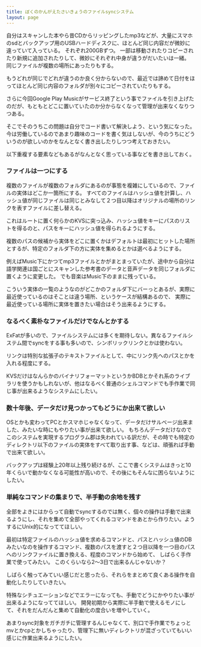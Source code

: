 ```yaml
---
title: ぼくのかんがえたさいきょうのファイルsyncシステム
layout: page
---
```

自分はスキャンした本やら昔CDからリッピングしたmp3などが、大量にスマホのsdとバックアップ用のUSBハードディスクに、ほとんど同じ内容だが微妙に違っていて入っている。
それぞれ200GBずつ。
一部は移動されたりコピーされたり新規に追加されたりして、微妙にそれぞれ中身が違うがだいたいは一緒。
同じファイルが複数の場所にあったりもする。

もうどれが同じでどれが違うのか良く分からないので、最近では諦めて日付をほってほとんど同じ内容のフォルダが別々にコピーされていたりもする。

さらに今回Google Play Musicがサービス終了という事でファイルを引き上げたのだが、もともとどこに置いていたのか分からなくなって管理が出来なくなりつつある。

そこでそのうちこの問題は自分でコード書いて解決しよう、という気になった。
今は労働しているのであまり趣味のコードを書く気はしないが、今のうちにどういうのが欲しいのかをなんとなく書き出したりしつつ考えておきたい。

以下重複する要素などもあるがなんとなく思っている事などを書き出しておく。

### ファイルは一つにする

複数のファイルが複数のフォルダにあるのが事態を複雑にしているので、ファイルの実体はどこか一箇所にする。
すべてのファイルはハッシュ値を計算し、ハッシュ値が同じファイルは同じとみなして２つ目以降はオリジナルの場所のリンクを表すファイルに差し替える。

これはルートに置く何らかのKVSに突っ込み、ハッシュ値をキーにパスのリストを得るのと、パスをキーにハッシュ値を得られるようにする。

複数のパスの候補から実体をどこに置くかはデフォルトは最初にヒットした場所とするが、特定のフォルダ下の方に実体を集めるとかは選べるようにする。

例えばMusic下にかつてmp3ファイルとかがまとまっていたが、途中から自分は語学関連は国ごとにスキャンした参考書のデータと音声データを同じフォルダに置くように変更した。
でも音楽はMusic下のままに残っている。

こういう実体の一覧のようなのがどこかのフォルダ下にバーっとあるが、実際に最近使っているのはそことは違う場所、というケースが結構あるので、
実際に最近使っている場所に実体を置きたい場合はそう出来るようにする。

### なるべく素朴なファイルだけでなんとかする

ExFatが多いので、ファイルシステムには多くを期待しない。異なるファイルシステム間でsyncをする事も多いので、シンボリックリンクとかは使わない。

リンクは特別な拡張子のテキストファイルとして、中にリンク先へのパスとかを入れる程度にする。

KVSだけはなんらかのバイナリフォーマットというかBDBとかそれ系のライブラリを使うかもしれないが、他はなるべく普通のシェルコマンドでも手作業で同じ事が出来るようなシステムにしたい。

### 数十年後、データだけ見つかってもどうにか出来て欲しい

OSとかも変わってPCとかスマホじゃなくなって、データだけサルベージ出来ました、みたいな時にもやりたい事が出来て欲しい。
もちろんデータだけなのでこのシステムを実現するプログラム郡は失われている訳だが、その時でも特定のディレクトリ以下のファイルの実体をすべて取り出す事、などは、頑張れば手動で出来て欲しい。

バックアップは経験上20年以上残り続けるが、ここで書くシステムはきっと10年くらいで動かなくなる可能性が高いので、その後にもそんなに困らないようにしたい。

### 単純なコマンドの集まりで、半手動の余地を残す

全部をよきにはからって自動でsyncするのでは無く、個々の操作は手動で出来るようにし、それを集めて全部やってくれるコマンドをあとから作りたい。ようするにUnix的になっててほしい。

最初は特定ファイルのハッシュ値を求めるコマンドと、パスとハッシュ値のDBみたいなのを操作するコマンド、複数のパスを渡すと２つ目以降を一つ目のパスへのリンクファイルに置き換える、程度のコマンドから始めて、
しばらく手作業で使ってみたい。
このくらいなら2〜3日で出来るんじゃないか？

しばらく触ってみていい感じだと思ったら、それらをまとめて良くある操作を自動化したりしていきたい。

特殊なシチュエーションなどでエラーになっても、手動でどうにかやりたい事が出来るようになっててほしい。
開発初期から実際に半手動で使えるモノにして、それをだんだんと集めて自動化の度合いを増やしていく。

あまりsync対象をガチガチに管理するんじゃなくて、別口で手作業でちょっとmvとかcpとかしちゃったり、管理下に無いディレクトリが混ざっていてもいい感じに作業出来るようにしたい。